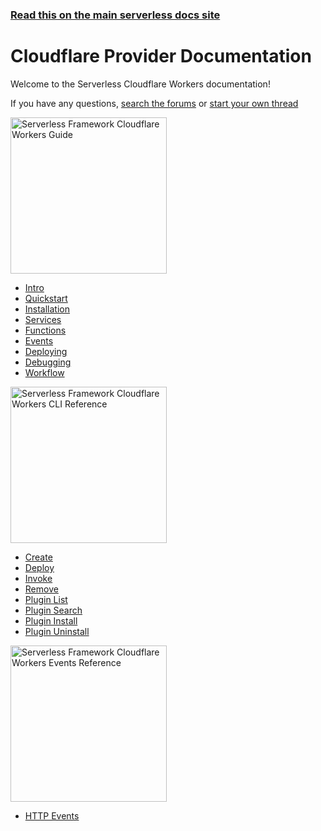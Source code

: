 <!--
title: Serverless - Cloudflare Workers Documentation
menuText: Cloudflare Workers
layout: Doc
-->

<!-- DOCS-SITE-LINK:START automatically generated  -->
### [Read this on the main serverless docs site](https://www.serverless.com/framework/docs/)
<!-- DOCS-SITE-LINK:END -->

# Cloudflare Provider Documentation

Welcome to the Serverless Cloudflare Workers documentation!

If you have any questions, [search the forums](https://forum.serverless.com?utm_source=framework-docs) or [start your own thread](https://forum.serverless.com?utm_source=framework-docs)

<div class="docsSections">
 <div class="docsSection">
   <div class="docsSectionHeader">
     <a href="./guide/">
      <img src="https://s3-us-west-2.amazonaws.com/assets.site.serverless.com/docs/cloudflare/guide.png" alt="Serverless Framework Cloudflare Workers Guide" width="250" draggable="false"/>
     </a>
   </div>
   <div class="test">
     <ul>
       <li><a href="./guide/intro.md">Intro</a></li>
       <li><a href="./guide/quick-start.md">Quickstart</a></li>
       <li><a href="./guide/installation.md">Installation</a></li>
       <li><a href="./guide/services.md">Services</a></li>
       <li><a href="./guide/functions.md">Functions</a></li>
       <li><a href="./guide/events.md">Events</a></li>
       <li><a href="./guide/deploying.md">Deploying</a></li>
       <li><a href="./guide/debugging.md">Debugging</a></li>
       <li><a href="./guide/workflow.md">Workflow</a></li>
     </ul>
   </div>
 </div>

 <div class="docsSection">
   <div class="docsSectionHeader">
     <a href="./cli-reference/">
       <img src="https://s3-us-west-2.amazonaws.com/assets.site.serverless.com/docs/cloudflare/cli.png" alt="Serverless Framework Cloudflare Workers CLI Reference" width="250" draggable="false"/>
     </a>
   </div>
   <div>
     <ul>
       <li><a href="./cli-reference/create.md">Create</a></li>
       <li><a href="./cli-reference/deploy.md">Deploy</a></li>
       <li><a href="./cli-reference/invoke.md">Invoke</a></li>
       <li><a href="./cli-reference/remove.md">Remove</a></li>
       <li><a href="./cli-reference/plugin-list.md">Plugin List</a></li>
       <li><a href="./cli-reference/plugin-search.md">Plugin Search</a></li>
       <li><a href="./cli-reference/plugin-install.md">Plugin Install</a></li>
       <li><a href="./cli-reference/plugin-uninstall.md">Plugin Uninstall</a></li>
     </ul>
   </div>
 </div>

 <div class="docsSection">
   <div class="docsSectionHeader">
     <a href="./events/">
       <img src="https://s3-us-west-2.amazonaws.com/assets.site.serverless.com/docs/cloudflare/events.png" alt="Serverless Framework Cloudflare Workers Events Reference" width="250" draggable="false"/>
     </a>
   </div>
   <div>
     <ul>
       <li><a href="./events/http.md">HTTP Events</a></li>
     </ul>
   </div>
 </div>
</div>
